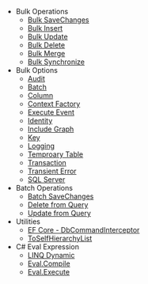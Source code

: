 - Bulk Operations
   - [Bulk SaveChanges](bulk-savechanges.md)
   - [Bulk Insert](bulk-insert.md)
   - [Bulk Update](bulk-update.md)
   - [Bulk Delete](bulk-delete.md)
   - [Bulk Merge](bulk-merge.md)
   - [Bulk Synchronize](bulk-synchronize.md)
- Bulk Options
   - [Audit](options-summary/audit.md)
   - [Batch](options-summary/batch.md)
   - [Column](options-summary/column.md)
   - [Context Factory](options-summary/context-factory.md)
   - [Execute Event](options-summary/execute-event.md)
   - [Identity](options-summary/identity.md)
   - [Include Graph](options-summary/include-graph.md)
   - [Key](options-summary/key.md)
   - [Logging](options-summary/logging.md)
   - [Temproary Table](options-summary/temporary-table.md)
   - [Transaction](options-summary/transaction.md)
   - [Transient Error](options-summary/transient-error.md)
   - [SQL Server](options-summary/sql-server.md)
- Batch Operations
   - [Batch SaveChanges](batch-savechanges.md)
   - [Delete from Query](delete-from-query.md)
   - [Update from Query](update-from-query.md)
- Utilities
   - [EF Core - DbCommandInterceptor](command-interception-in-ef-core.md)
   - [ToSelfHierarchyList](utilities/to-self-hierarchy-list.md)
- C# Eval Expression
   - [LINQ Dynamic](eval-expressions/linq-dynamic.md)
   - [Eval.Compile](eval-expressions/eval-compile.md)
   - [Eval.Execute](eval-expressions/eval-execute.md)

